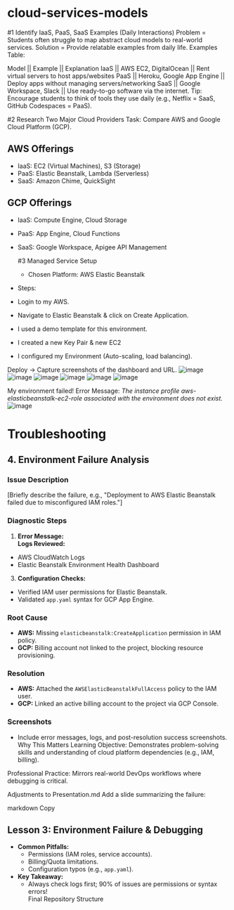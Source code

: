 # cloud-services-models

#1 Identify IaaS, PaaS, SaaS Examples (Daily Interactions)
Problem = Students often struggle to map abstract cloud models to real-world services.
Solution =  Provide relatable examples from daily life.
Examples Table:

Model ||   Example              || Explanation 
IaaS  ||  AWS EC2, DigitalOcean ||   Rent virtual servers to host apps/websites
PaaS	|| Heroku, Google App Engine || Deploy apps without managing servers/networking
SaaS	|| Google Workspace, Slack  || Use ready-to-go software via the internet.
Tip: Encourage students to think of tools they use daily (e.g., Netflix = SaaS, GitHub Codespaces = PaaS).

#2 Research Two Major Cloud Providers
Task: Compare AWS and Google Cloud Platform (GCP).

## AWS Offerings 
- IaaS: EC2 (Virtual Machines), S3 (Storage)  
- PaaS: Elastic Beanstalk, Lambda (Serverless)  
- SaaS: Amazon Chime, QuickSight  

## GCP Offerings
- IaaS: Compute Engine, Cloud Storage  
- PaaS: App Engine, Cloud Functions  
- SaaS: Google Workspace, Apigee API Management

  #3 Managed Service Setup
  - Chosen Platform: AWS Elastic Beanstalk  
- Steps:
- Login to my AWS.
- Navigate to Elastic Beanstalk & click on Create Application.
- I used a demo template for this environment.
- I created a new Key Pair & new EC2
- I configured my Environment (Auto-scaling, load balancing).

Deploy → Capture screenshots of the dashboard and URL.
  ![image](https://github.com/user-attachments/assets/48f218e5-919b-4542-b7cd-f68a9430e7fa)
  ![image](https://github.com/user-attachments/assets/3f081562-6562-4e67-8887-98907cdfb0b3)
  ![image](https://github.com/user-attachments/assets/39603bf8-992f-4cb3-966b-278b87bc39a0)
  ![image](https://github.com/user-attachments/assets/5ec21745-3ddf-4b67-b618-905de81011ef)
  ![image](https://github.com/user-attachments/assets/52edbb79-d39a-4606-a7f4-ddfea730f38d)
![image](https://github.com/user-attachments/assets/6893edc1-9553-42bc-8896-64b0f3b63063)

My environment failed! 
Error Message: *The instance profile aws-elasticbeanstalk-ec2-role associated with the environment does not exist.*
![image](https://github.com/user-attachments/assets/56cc6fb0-16e1-40c9-80bc-15653b7df1d6)




# Troubleshooting
## 4. Environment Failure Analysis  

### **Issue Description**  
[Briefly describe the failure, e.g., "Deployment to AWS Elastic Beanstalk failed due to misconfigured IAM roles."]  

### **Diagnostic Steps**  
1. **Error Message:**  
 **Logs Reviewed:**  
- AWS CloudWatch Logs  
- Elastic Beanstalk Environment Health Dashboard  
3. **Configuration Checks:**  
- Verified IAM user permissions for Elastic Beanstalk.  
- Validated `app.yaml` syntax for GCP App Engine.  

### **Root Cause**  
- **AWS:** Missing `elasticbeanstalk:CreateApplication` permission in IAM policy.  
- **GCP:** Billing account not linked to the project, blocking resource provisioning.  

### **Resolution**  
- **AWS:** Attached the `AWSElasticBeanstalkFullAccess` policy to the IAM user.  
- **GCP:** Linked an active billing account to the project via GCP Console.  

### **Screenshots**  
- Include error messages, logs, and post-resolution success screenshots.  
Why This Matters
Learning Objective: Demonstrates problem-solving skills and understanding of cloud platform dependencies (e.g., IAM, billing).

Professional Practice: Mirrors real-world DevOps workflows where debugging is critical.

Adjustments to Presentation.md
Add a slide summarizing the failure:

markdown
Copy
## Lesson 3: Environment Failure & Debugging  

- **Common Pitfalls:**  
  - Permissions (IAM roles, service accounts).  
  - Billing/Quota limitations.  
  - Configuration typos (e.g., `app.yaml`).  
- **Key Takeaway:**  
  - Always check logs first; 90% of issues are permissions or syntax errors!  
Final Repository Structure

